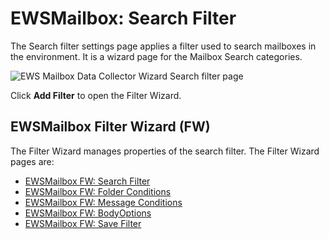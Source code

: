 # EWSMailbox: Search Filter

The Search filter settings page applies a filter used to search mailboxes in the environment. It is
a wizard page for the Mailbox Search categories.

![EWS Mailbox Data Collector Wizard Search filter page](/img/product_docs/accessanalyzer/admin/datacollector/ewsmailbox/searchfilter.webp)

Click **Add Filter** to open the Filter Wizard.

## EWSMailbox Filter Wizard (FW)

The Filter Wizard manages properties of the search filter. The Filter Wizard pages are:

- [EWSMailbox FW: Search Filter](/docs/accessanalyzer/12.0/admin/datacollector/ewsmailbox/filterwizard/searchfilter.md)
- [EWSMailbox FW: Folder Conditions](/docs/accessanalyzer/12.0/admin/datacollector/ewsmailbox/filterwizard/folderconditions.md)
- [EWSMailbox FW: Message Conditions](/docs/accessanalyzer/12.0/admin/datacollector/ewsmailbox/filterwizard/messageconditions.md)
- [EWSMailbox FW: BodyOptions](/docs/accessanalyzer/12.0/admin/datacollector/ewsmailbox/filterwizard/bodyoptions.md)
- [EWSMailbox FW: Save Filter](/docs/accessanalyzer/12.0/admin/datacollector/ewsmailbox/filterwizard/savefilter.md)
